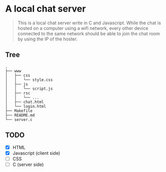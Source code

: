 # A local chat server

> This is a local chat server write in C and Javascript. While the chat is hosted on a computer using a wifi network, every other device connected to the same network should be able to join the chat room by using the IP of the hoster.

## Tree
```
.
├── www
│   ├── css
│   │   └── style.css
│   ├── js
│   │   └── script.js
│   ├── rsc
│   │   └── ...
│   ├── chat.html
│   └── login.html
├── Makefile
├── README.md
└── server.c
```

## TODO
- [x] HTML
- [x] Javascript (client side)
- [ ] CSS
- [ ] C (server side)

